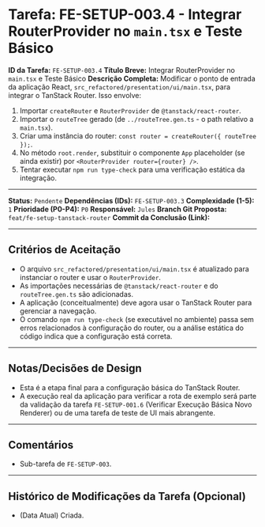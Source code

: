 # Tarefa: FE-SETUP-003.4 - Integrar RouterProvider no `main.tsx` e Teste Básico

**ID da Tarefa:** `FE-SETUP-003.4`
**Título Breve:** Integrar RouterProvider no `main.tsx` e Teste Básico
**Descrição Completa:**
Modificar o ponto de entrada da aplicação React, `src_refactored/presentation/ui/main.tsx`, para integrar o TanStack Router. Isso envolve:
1. Importar `createRouter` e `RouterProvider` de `@tanstack/react-router`.
2. Importar o `routeTree` gerado (de `../routeTree.gen.ts` - o path relativo a `main.tsx`).
3. Criar uma instância do router: `const router = createRouter({ routeTree });`.
4. No método `root.render`, substituir o componente `App` placeholder (se ainda existir) por `<RouterProvider router={router} />`.
5. Tentar executar `npm run type-check` para uma verificação estática da integração.

---

**Status:** `Pendente`
**Dependências (IDs):** `FE-SETUP-003.3`
**Complexidade (1-5):** `1`
**Prioridade (P0-P4):** `P0`
**Responsável:** `Jules`
**Branch Git Proposta:** `feat/fe-setup-tanstack-router`
**Commit da Conclusão (Link):**

---

## Critérios de Aceitação
- O arquivo `src_refactored/presentation/ui/main.tsx` é atualizado para instanciar o router e usar o `RouterProvider`.
- As importações necessárias de `@tanstack/react-router` e do `routeTree.gen.ts` são adicionadas.
- A aplicação (conceitualmente) deve agora usar o TanStack Router para gerenciar a navegação.
- O comando `npm run type-check` (se executável no ambiente) passa sem erros relacionados à configuração do router, ou a análise estática do código indica que a configuração está correta.

---

## Notas/Decisões de Design
- Esta é a etapa final para a configuração básica do TanStack Router.
- A execução real da aplicação para verificar a rota de exemplo será parte da validação da tarefa `FE-SETUP-001.6` (Verificar Execução Básica Novo Renderer) ou de uma tarefa de teste de UI mais abrangente.

---

## Comentários
- Sub-tarefa de `FE-SETUP-003`.

---

## Histórico de Modificações da Tarefa (Opcional)
- (Data Atual) Criada.
